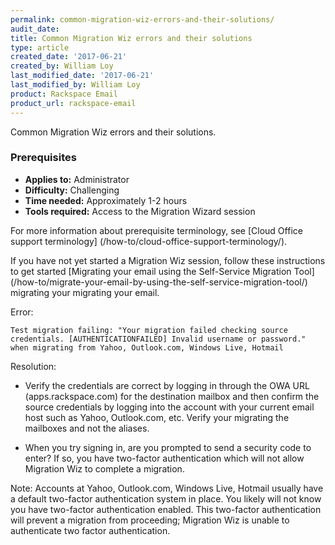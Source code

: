 ```yaml
---
permalink: common-migration-wiz-errors-and-their-solutions/
audit_date:
title: Common Migration Wiz errors and their solutions
type: article
created_date: '2017-06-21'
created_by: William Loy
last_modified_date: '2017-06-21'
last_modified_by: William Loy
product: Rackspace Email
product_url: rackspace-email
---
```

Common Migration Wiz errors and their solutions.

### Prerequisites

- **Applies to:** Administrator
- **Difficulty:** Challenging
- **Time needed:** Approximately 1-2 hours
- **Tools required:** Access to the Migration Wizard session

For more information about prerequisite terminology, see [Cloud Office support terminology]
(/how-to/cloud-office-support-terminology/).

If you have not yet started a Migration Wiz session, follow these instructions to get started [Migrating your email using the Self-Service Migration Tool]
(/how-to/migrate-your-email-by-using-the-self-service-migration-tool/) migrating your migrating your email.

Error:

`Test migration failing: "Your migration failed checking source credentials. [AUTHENTICATIONFAILED] Invalid username or password." when migrating from Yahoo, Outlook.com, Windows Live, Hotmail`

Resolution:

- Verify the credentials are correct by logging in through the OWA URL (apps.rackspace.com) for the destination mailbox and then confirm the source credentials by logging into the account with your current email host such as Yahoo, Outlook.com, etc. Verify your migrating the mailboxes and not the aliases. 

- When you try signing in, are you prompted to send a security code to enter? If so, you have two-factor authentication which will not allow Migration Wiz to complete a  migration.

Note: Accounts at Yahoo, Outlook.com, Windows Live, Hotmail usually have a default two-factor authentication system in place. You likely will not know you have two-factor authentication enabled. This two-factor authentication will prevent a migration from proceeding; Migration Wiz is unable to  authenticate two factor authentication.
